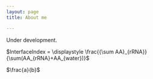 ```yaml
---
layout: page
title: About me

---
```


Under development.

$InterfaceIndex = \displaystyle \frac{{\sum AA}_{rRNA}}{\sum(AA_{rRNA}+AA_{water})}$

$\frac{a}{b}$